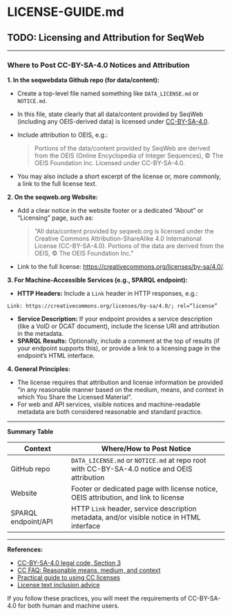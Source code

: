# LICENSE-GUIDE.md  

## TODO: Licensing and Attribution for SeqWeb

---

### Where to Post CC-BY-SA-4.0 Notices and Attribution

**1.  In the seqwebdata Github repo (for data/content):**
- Create a top-level file named something like `DATA_LICENSE.md` or `NOTICE.md`.
- In this file, state clearly that all data/content provided by SeqWeb (including any OEIS-derived data) is licensed under [CC-BY-SA-4.0](https://creativecommons.org/licenses/by-sa/4.0/).
- Include attribution to OEIS, e.g.:

  > Portions of the data/content provided by SeqWeb are derived from the OEIS (Online Encyclopedia of Integer Sequences), © The OEIS Foundation Inc. Licensed under CC-BY-SA-4.0.

- You may also include a short excerpt of the license or, more commonly, a link to the full license text.

**2. On the seqweb.org Website:**
- Add a clear notice in the website footer or a dedicated “About” or “Licensing” page, such as:
  > “All data/content provided by seqweb.org is licensed under the Creative Commons Attribution-ShareAlike 4.0 International License (CC-BY-SA-4.0). Portions of the data are derived from the OEIS, © The OEIS Foundation Inc.”
- Link to the full license: https://creativecommons.org/licenses/by-sa/4.0/.

**3. For Machine-Accessible Services (e.g., SPARQL endpoint):**
- **HTTP Headers:** Include a `Link` header in HTTP responses, e.g.:
```
Link: https://creativecommons.org/licenses/by-sa/4.0/; rel=“license”
```
- **Service Description:** If your endpoint provides a service description (like a VoID or DCAT document), include the license URI and attribution in the metadata.
- **SPARQL Results:** Optionally, include a comment at the top of results (if your endpoint supports this), or provide a link to a licensing page in the endpoint’s HTML interface.

**4. General Principles:**
- The license requires that attribution and license information be provided “in any reasonable manner based on the medium, means, and context in which You Share the Licensed Material”.
- For web and API services, visible notices and machine-readable metadata are both considered reasonable and standard practice.

---

**Summary Table**

| Context                | Where/How to Post Notice                                                                                      |
|------------------------|--------------------------------------------------------------------------------------------------------------|
| GitHub repo            | `DATA_LICENSE.md` or `NOTICE.md` at repo root with CC-BY-SA-4.0 notice and OEIS attribution                 |
| Website                | Footer or dedicated page with license notice, OEIS attribution, and link to license                          |
| SPARQL endpoint/API    | HTTP `Link` header, service description metadata, and/or visible notice in HTML interface                     |

---

**References:**  
- [CC-BY-SA-4.0 legal code, Section 3](https://creativecommons.org/licenses/by-sa/4.0/legalcode.en)  
- [CC FAQ: Reasonable means, medium, and context](https://support.skillscommons.org/faqs/category/8creative-commons-requirement/)  
- [Practical guide to using CC licenses](https://meta.wikimedia.org/wiki/Open_Content_-_A_Practical_Guide_to_Using_Creative_Commons_Licences/The_Creative_Commons_licencing_scheme)  
- [License text inclusion advice](https://www.ibcs.com/creative-commons-faq/)

If you follow these practices, you will meet the requirements of CC-BY-SA-4.0 for both human and machine users.
